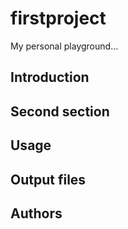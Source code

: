 # firstproject
My personal playground...
## Introduction

## Second section

## Usage

## Output files

## Authors
